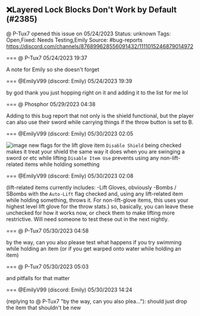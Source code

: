 ## ❌Layered Lock Blocks Don't Work by Default (#2385)
@ P-Tux7 opened this issue on 05/24/2023
Status: unknown
Tags: Open,Fixed: Needs Testing,Emily
Source: #bug-reports https://discord.com/channels/876899628556091432/1111015246879014972


=== @ P-Tux7 05/24/2023 19:37

A note for Emily so she doesn't forget

=== @EmilyV99 (discord: Emily) 05/24/2023 19:39

by god thank you
just hopping right on it and adding it to the list for me lol

=== @ Phosphor 05/29/2023 04:38

Adding to this bug report that not only is the shield functional, but the player can also use their sword while carrying things if the throw button is set to B.

=== @EmilyV99 (discord: Emily) 05/30/2023 02:05


![image](https://cdn.discordapp.com/attachments/1111015246879014972/1112924611101855804/image.png?ex=65e67dd0&is=65d408d0&hm=bad08c11dc7bf60da531f80e303d0f02650a7802e0f25890f551002c9f6082d6&)
new flags for the lift glove item
`Disable Shield` being checked makes it treat your shield the same way it does when you are swinging a sword or etc while lifting
`Disable Item Use` prevents using any non-lift-related items while holding something

=== @EmilyV99 (discord: Emily) 05/30/2023 02:08

(lift-related items currently includes:
-Lift Gloves, obviously
-Bombs / SBombs with the `Auto-Lift` flag checked
and, using any lift-related item while holding something, throws it. For non-lift-glove items, this uses your highest level lift glove for the throw stats.)
so, basically, you can leave these unchecked for how it works now, or check them to make lifting more restrictive.
Will need someone to test these out in the next nightly.

=== @ P-Tux7 05/30/2023 04:58

by the way, can you also please test what happens if you try swimming while holding an item (or if you get warped onto water while holding an item)

=== @ P-Tux7 05/30/2023 05:03

and pitfalls for that matter

=== @EmilyV99 (discord: Emily) 05/30/2023 14:24

(replying to @ P-Tux7 "by the way, can you also plea…"): should just drop the item
that shouldn't be new
